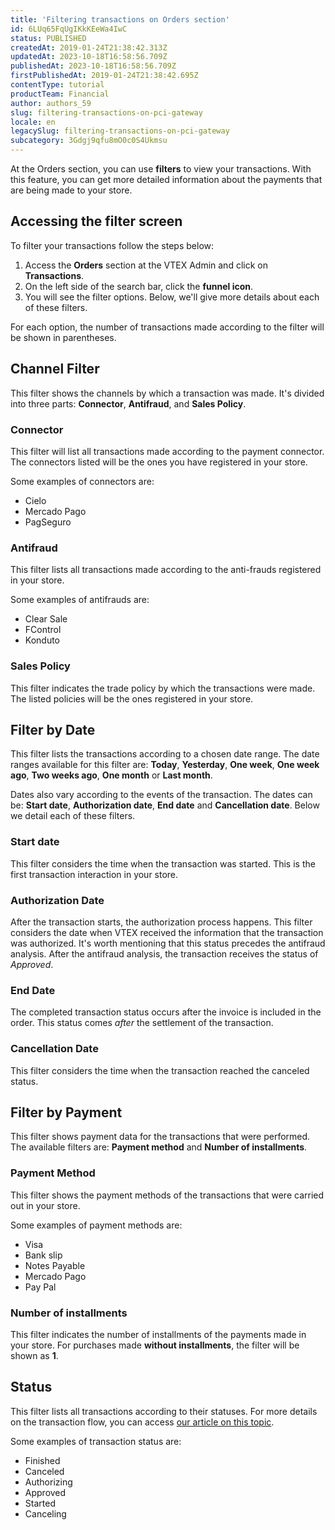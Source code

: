 ```yaml
---
title: 'Filtering transactions on Orders section'
id: 6LUq65FqUgIKkKEeWa4IwC
status: PUBLISHED
createdAt: 2019-01-24T21:38:42.313Z
updatedAt: 2023-10-18T16:58:56.709Z
publishedAt: 2023-10-18T16:58:56.709Z
firstPublishedAt: 2019-01-24T21:38:42.695Z
contentType: tutorial
productTeam: Financial
author: authors_59
slug: filtering-transactions-on-pci-gateway
locale: en
legacySlug: filtering-transactions-on-pci-gateway
subcategory: 3Gdgj9qfu8mO0c0S4Ukmsu
---
```


At the Orders section, you can use __filters__ to view your transactions. With this feature, you can get more detailed information about the payments that are being made to your store.

## Accessing the filter screen

To filter your transactions follow the steps below:

1. Access the __Orders__ section at the VTEX Admin and click on __Transactions__.
2. On the left side of the search bar, click the __funnel icon__.
3. You will see the filter options. Below, we'll give more details about each of these filters.

For each option, the number of transactions made according to the filter will be shown in parentheses.

## Channel Filter

This filter shows the channels by which a transaction was made. It's divided into three parts: __Connector__, __Antifraud__, and __Sales Policy__.

### Connector

This filter will list all transactions made according to the payment connector. The connectors listed will be the ones you have registered in your store.

Some examples of connectors are:
- Cielo
- Mercado Pago
- PagSeguro

### Antifraud

This filter lists all transactions made according to the anti-frauds registered in your store.

Some examples of antifrauds are:
- Clear Sale
- FControl
- Konduto

### Sales Policy

This filter indicates the trade policy by which the transactions were made. The listed policies will be the ones registered in your store.

## Filter by Date

This filter lists the transactions according to a chosen date range. The date ranges available for this filter are: __Today__, __Yesterday__, __One week__, __One week ago__, __Two weeks ago__, __One month__ or __Last month__.

Dates also vary according to the events of the transaction. The dates can be: __Start date__, __Authorization date__, __End date__ and __Cancellation date__. Below we detail each of these filters.

### Start date

This filter considers the time when the transaction was started. This is the first transaction interaction in your store.

### Authorization Date

After the transaction starts, the authorization process happens. This filter considers the date when VTEX received the information that the transaction was authorized. It's worth mentioning that this status precedes the antifraud analysis. After the antifraud analysis, the transaction receives the status of *Approved*.

### End Date

The completed transaction status occurs after the invoice is included in the order. This status comes *after* the settlement of the transaction.

### Cancellation Date

This filter considers the time when the transaction reached the canceled status.

## Filter by Payment

This filter shows payment data for the transactions that were performed. The available filters are: __Payment method__ and __Number of installments__.

### Payment Method

This filter shows the payment methods of the transactions that were carried out in your store.

Some examples of payment methods are:

- Visa
- Bank slip
- Notes Payable
- Mercado Pago
- Pay Pal

### Number of installments

This filter indicates the number of installments of the payments made in your store. For purchases made __without installments__, the filter will be shown as __1__.

## Status

This filter lists all transactions according to their statuses. For more details on the transaction flow, you can access [our article on this topic](/en/faq/transaction-flow-in-pci-gateway).

Some examples of transaction status are:

- Finished
- Canceled
- Authorizing
- Approved
- Started
- Canceling
